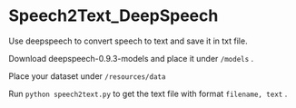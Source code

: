# Speech2Text_DeepSpeech

Use deepspeech to convert speech to text and save it in txt file.

Download deepspeech-0.9.3-models and place it under `/models` .

Place your dataset under `/resources/data`

Run `python speech2text.py` to get the text file with format `filename, text` .

